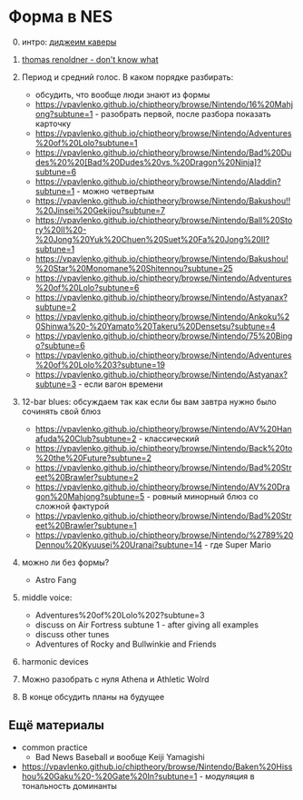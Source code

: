 # Форма в NES

0. интро: [диджеим каверы](https://vpavlenko.github.io/chiptheory/search/covers/)
0. [thomas renoldner - don't know what](https://vimeo.com/412906856)
1. Период и средний голос. В каком порядке разбирать:
   - обсудить, что вообще люди знают из формы
   - https://vpavlenko.github.io/chiptheory/browse/Nintendo/16%20Mahjong?subtune=1 - разобрать первой, после разбора показать карточку
   - https://vpavlenko.github.io/chiptheory/browse/Nintendo/Adventures%20of%20Lolo?subtune=1
   - https://vpavlenko.github.io/chiptheory/browse/Nintendo/Bad%20Dudes%20%20[Bad%20Dudes%20vs.%20Dragon%20Ninja]?subtune=6
   - https://vpavlenko.github.io/chiptheory/browse/Nintendo/Aladdin?subtune=1 - можно четвертым
   - https://vpavlenko.github.io/chiptheory/browse/Nintendo/Bakushou!!%20Jinsei%20Gekijou?subtune=7
   - https://vpavlenko.github.io/chiptheory/browse/Nintendo/Ball%20Story%20II%20-%20Jong%20Yuk%20Chuen%20Suet%20Fa%20Jong%20II?subtune=1
   - https://vpavlenko.github.io/chiptheory/browse/Nintendo/Bakushou!%20Star%20Monomane%20Shitennou?subtune=25
   - https://vpavlenko.github.io/chiptheory/browse/Nintendo/Adventures%20of%20Lolo?subtune=6
   - https://vpavlenko.github.io/chiptheory/browse/Nintendo/Astyanax?subtune=2
   - https://vpavlenko.github.io/chiptheory/browse/Nintendo/Ankoku%20Shinwa%20-%20Yamato%20Takeru%20Densetsu?subtune=4
   - https://vpavlenko.github.io/chiptheory/browse/Nintendo/75%20Bingo?subtune=6
   - https://vpavlenko.github.io/chiptheory/browse/Nintendo/Adventures%20of%20Lolo%203?subtune=19
   - https://vpavlenko.github.io/chiptheory/browse/Nintendo/Astyanax?subtune=3 - если вагон времени 
2. 12-bar blues: обсуждаем так как если бы вам завтра нужно было сочинять свой блюз
   - https://vpavlenko.github.io/chiptheory/browse/Nintendo/AV%20Hanafuda%20Club?subtune=2 - классический
   - https://vpavlenko.github.io/chiptheory/browse/Nintendo/Back%20to%20the%20Future?subtune=2
   - https://vpavlenko.github.io/chiptheory/browse/Nintendo/Bad%20Street%20Brawler?subtune=2
   - https://vpavlenko.github.io/chiptheory/browse/Nintendo/AV%20Dragon%20Mahjong?subtune=5 - ровный минорный блюз со сложной фактурой
   - https://vpavlenko.github.io/chiptheory/browse/Nintendo/Bad%20Street%20Brawler?subtune=1
   - https://vpavlenko.github.io/chiptheory/browse/Nintendo/%2789%20Dennou%20Kyuusei%20Uranai?subtune=14 - где Super Mario


4. можно ли без формы?
   - Astro Fang
3. middle voice:
   - Adventures%20of%20Lolo%202?subtune=3
   - discuss on Air Fortress subtune 1 - after giving all examples
   - discuss other tunes
   - Adventures of Rocky and Bullwinkie and Friends
4. harmonic devices

3. Можно разобрать с нуля Athena и Athletic Wolrd

6. В конце обсудить планы на будущее



## Ещё материалы
- common practice
   - Bad News Baseball и вообще Keiji Yamagishi
- https://vpavlenko.github.io/chiptheory/browse/Nintendo/Baken%20Hisshou%20Gaku%20-%20Gate%20In?subtune=1 - модуляция в тональность доминанты
